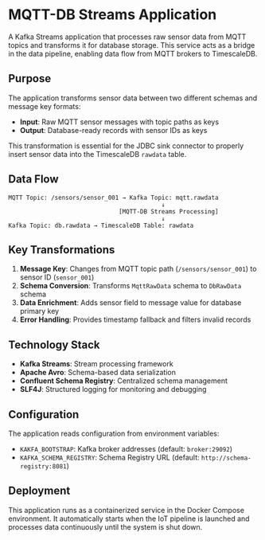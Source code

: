 # MQTT-DB Streams Application

A Kafka Streams application that processes raw sensor data from MQTT topics and transforms it for database storage. This service acts as a bridge in the data pipeline, enabling data flow from MQTT brokers to TimescaleDB.

## Purpose

The application transforms sensor data between two different schemas and message key formats:

- **Input**: Raw MQTT sensor messages with topic paths as keys
- **Output**: Database-ready records with sensor IDs as keys

This transformation is essential for the JDBC sink connector to properly insert sensor data into the TimescaleDB `rawdata` table.

## Data Flow

```
MQTT Topic: /sensors/sensor_001 → Kafka Topic: mqtt.rawdata
                                           ↓
                               [MQTT-DB Streams Processing]
                                           ↓
Kafka Topic: db.rawdata → TimescaleDB Table: rawdata
```

## Key Transformations

1. **Message Key**: Changes from MQTT topic path (`/sensors/sensor_001`) to sensor ID (`sensor_001`)
2. **Schema Conversion**: Transforms `MqttRawData` schema to `DbRawData` schema
3. **Data Enrichment**: Adds sensor field to message value for database primary key
4. **Error Handling**: Provides timestamp fallback and filters invalid records

## Technology Stack

- **Kafka Streams**: Stream processing framework
- **Apache Avro**: Schema-based data serialization
- **Confluent Schema Registry**: Centralized schema management
- **SLF4J**: Structured logging for monitoring and debugging

## Configuration

The application reads configuration from environment variables:

- `KAKFA_BOOTSTRAP`: Kafka broker addresses (default: `broker:29092`)
- `KAFKA_SCHEMA_REGISTRY`: Schema Registry URL (default: `http://schema-registry:8081`)

## Deployment

This application runs as a containerized service in the Docker Compose environment. It automatically starts when the IoT pipeline is launched and processes data continuously until the system is shut down.
